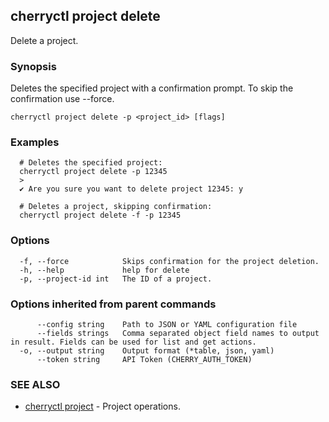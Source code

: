 ## cherryctl project delete

Delete a project.

### Synopsis

Deletes the specified project with a confirmation prompt. To skip the confirmation use --force.

```
cherryctl project delete -p <project_id> [flags]
```

### Examples

```
  # Deletes the specified project:
  cherryctl project delete -p 12345
  >
  ✔ Are you sure you want to delete project 12345: y
  		
  # Deletes a project, skipping confirmation:
  cherryctl project delete -f -p 12345
```

### Options

```
  -f, --force            Skips confirmation for the project deletion.
  -h, --help             help for delete
  -p, --project-id int   The ID of a project.
```

### Options inherited from parent commands

```
      --config string    Path to JSON or YAML configuration file
      --fields strings   Comma separated object field names to output in result. Fields can be used for list and get actions.
  -o, --output string    Output format (*table, json, yaml)
      --token string     API Token (CHERRY_AUTH_TOKEN)
```

### SEE ALSO

* [cherryctl project](cherryctl_project.md)	 - Project operations.

